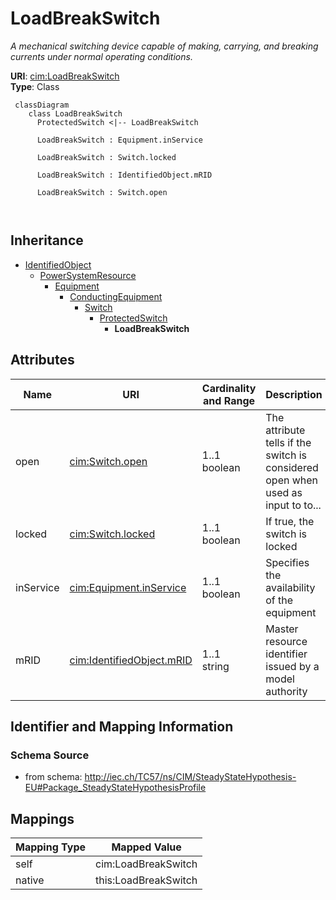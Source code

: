 # LoadBreakSwitch


_A mechanical switching device capable of making, carrying, and breaking currents under normal operating conditions._





**URI**: [cim:LoadBreakSwitch](http://iec.ch/TC57/CIM100#LoadBreakSwitch)<br />
**Type**: Class




```mermaid
 classDiagram
    class LoadBreakSwitch
      ProtectedSwitch <|-- LoadBreakSwitch
      
      LoadBreakSwitch : Equipment.inService
        
      LoadBreakSwitch : Switch.locked
        
      LoadBreakSwitch : IdentifiedObject.mRID
        
      LoadBreakSwitch : Switch.open
        
      
```





## Inheritance
* [IdentifiedObject](IdentifiedObject.md)
    * [PowerSystemResource](PowerSystemResource.md)
        * [Equipment](Equipment.md)
            * [ConductingEquipment](ConductingEquipment.md)
                * [Switch](Switch.md)
                    * [ProtectedSwitch](ProtectedSwitch.md)
                        * **LoadBreakSwitch**



## Attributes


| Name | URI | Cardinality and Range | Description | Inheritance |
| ---  | --- | --- | --- | --- |
| open | [cim:Switch.open](http://iec.ch/TC57/CIM100#Switch.open) | 1..1 <br />  boolean  | The attribute tells if the switch is considered open when used as input to to... | [Switch](Switch.md) |
| locked | [cim:Switch.locked](http://iec.ch/TC57/CIM100#Switch.locked) | 1..1 <br />  boolean  | If true, the switch is locked | [Switch](Switch.md) |
| inService | [cim:Equipment.inService](http://iec.ch/TC57/CIM100#Equipment.inService) | 1..1 <br />  boolean  | Specifies the availability of the equipment | [Equipment](Equipment.md) |
| mRID | [cim:IdentifiedObject.mRID](http://iec.ch/TC57/CIM100#IdentifiedObject.mRID) | 1..1 <br />  string  | Master resource identifier issued by a model authority | [IdentifiedObject](IdentifiedObject.md) |









## Identifier and Mapping Information







### Schema Source


* from schema: http://iec.ch/TC57/ns/CIM/SteadyStateHypothesis-EU#Package_SteadyStateHypothesisProfile





## Mappings

| Mapping Type | Mapped Value |
| ---  | ---  |
| self | cim:LoadBreakSwitch |
| native | this:LoadBreakSwitch |




